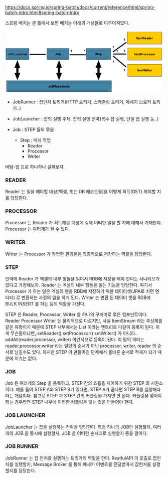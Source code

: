 
https://docs.spring.io/spring-batch/docs/current/reference/html/spring-batch-intro.html#spring-batch-intro

스프링 배치는 큰 틀에서 보면 배치는 아래의 개념들로 이루어져있다.

![](.ReadMe_images/0c10a791.png)

- JobRunner : 잡런처 트리거(HTTP 트리거, 스케줄링 트리거, 메세지 브로커 트리거..)

- JobLauncher : 잡의 실행 주체, 잡의 실행 전략(복수 잡 실행, 단일 잡 실행 등..)

- Job : STEP 들의 묶음
    - Step : 배치 작업
        - Reader
        - Processor
        - Writer
    


바텀-업 으로 하나하나 살펴보자.

### READER

Reader 는 일을 해야할 대상(엑셀, 또는 DB 레코드들)을 어떻게 획득(GET) 해야할 지를 담당한다.

### PROCESSOR

Processor 는 Reader 가 획득해온 대상에 실제 어떠한 일을 할 지에 대해서 기재한다. Processor 는 여러개가 될 수 있다.

### WRITER  

Writer 는 Processor 가 작업한 결과물을 최종적으로 저장하는 역활을 담당한다.   

### STEP

만약에 Reader 가 엑셀의 내부 행들을 읽어서 RDB에 저장을 해야 한다는 시나리오가 있다고 가정해보자. Reader 는 엑셀의 내부 행들을 읽는 기능을 담당한다. 여기서 Processor 가 하는 일은 엑셀의 행을 RDB에 저장하기 위한 데이터셋(JPA로 치면 엔티티) 로 변환하는 과정의 일을 하게 된다. Writer 는 변환 된 데이터 셋을 RDB에 BULK INSERT 를 하는 등의 역활을 가진다.

STEP 은 Reader, Processor, Writer 를 하나의 꾸러미로 묶은 컴포넌트이다. Reader Processor Writer 는 물리적으로 다르지만, 사실 ItemStream 라는 추상체를 같은 유형이기 때문에 STEP 내부에서는 List<ItemStream> 이라는 엔트리로 다같이 등록이 된다. 이게 무슨말이냐면, setReader() setProcessor() setWriter() 가 아니라.. addAll(reader,processor, writer) 이런식으로 등록이 된다. 이 말의 의미는 reader,processor,writer 라는 일련의 순서가 아닌 processor, writer, reader 의 순서로 남길수도 있다. 하지만 STEP 이 만들어진 단계에서 올바른 순서로 적재가 되기 때문에 이슈는 없다. 

### JOB

Job 은 여러개의 Step 을 등록하고, STEP 간의 흐름을 제어하기 위한 STEP 의 시퀀스이다. 예를 들어 STEP A와 STEP B가 있다면, STEP A가 끝나면 STEP B를 실행해라 라는 개념이다. 참고로 STEP 과 STEP 간의 커플링을 가지면 안 된다. 커플링을 맺어야 하는 경우라면 STEP 내부에 이러한 커플링을 맺는 것을 만들어야 한다.

### JOB LAUNCHER

JobLauncher 는 잡을 실행하는 전략을 담당한다. 특정 하나의 JOB만 실행할지, 여러개의 JOB 을 동시에 실행할지, JOB 을 어떠한 순서대로 실행할지 등을 말이다. 

### JOB RUNNER

JobRunner 는 잡 런처를 실행하는 트리거의 역활을 한다. RestfulAPI 의 호출로 잡런처를 실행할지, Message Broker 를 통해 메세지 이벤트를 전달받아서 잡런처를 실행할지를 담당한다.